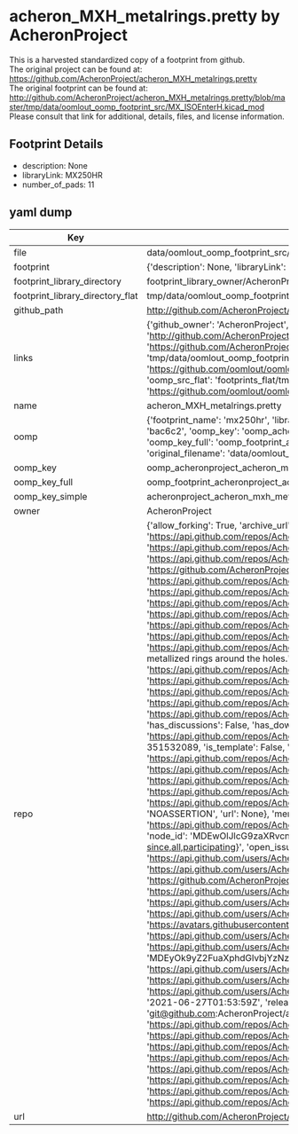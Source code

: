 # acheron_MXH_metalrings.pretty by AcheronProject  
This is a harvested standardized copy of a footprint from github.  
The original project can be found at:  
https://github.com/AcheronProject/acheron_MXH_metalrings.pretty  
The original footprint can be found at:
http://github.com/AcheronProject/acheron_MXH_metalrings.pretty/blob/master/tmp/data/oomlout_oomp_footprint_src/MX_ISOEnterH.kicad_mod
Please consult that link for additional, details, files, and license information.  
## Footprint Details
* description: None  
* libraryLink: MX250HR  
* number_of_pads: 11  
## yaml dump  
| Key | Value |  
| --- | --- |  
| file | data/oomlout_oomp_footprint_src/acheron_MXH_metalrings.pretty/MX250HR.kicad_mod |  
| footprint | {'description': None, 'libraryLink': 'MX250HR', 'number_of_pads': 11} |  
| footprint_library_directory | footprint_library_owner/AcheronProject_acheron_MXH_metalrings.pretty |  
| footprint_library_directory_flat | tmp/data/oomlout_oomp_footprint_src/footprints_flat/acheronproject_acheron_mxh_metalrings_mx250hr/working |  
| github_path | http://github.com/AcheronProject/acheron_MXH_metalrings.pretty/blob/master/tmp/data/oomlout_oomp_footprint_src/MX250HR.kicad_mod |  
| links | {'github_owner': 'AcheronProject', 'github_repo_name': 'acheron_MXH_metalrings.pretty', 'github_src': 'http://github.com/AcheronProject/acheron_MXH_metalrings.pretty/blob/master/tmp/data/oomlout_oomp_footprint_src/MX_ISOEnterH.kicad_mod', 'github_src_repo': 'https://github.com/AcheronProject/acheron_MXH_metalrings.pretty', 'oomp_bot': 'tmp/data/oomlout_oomp_footprint_src/footprints/acheronproject_acheron_mxh_metalrings_mx250hr/working', 'oomp_bot_github': 'https://github.com/oomlout/oomlout_oomp_footprint_bot/tree/main/tmp/data/oomlout_oomp_footprint_src/footprints/acheronproject_acheron_mxh_metalrings_mx250hr/working', 'oomp_src_flat': 'footprints_flat/tmp/data/oomlout_oomp_footprint_src/footprints_flat/acheronproject_acheron_mxh_metalrings_mx250hr/working', 'oomp_src_flat_github': 'https://github.com/oomlout/oomlout_oomp_footprint_src/tree/main/tmp/data/oomlout_oomp_footprint_src/footprints_flat/acheronproject_acheron_mxh_metalrings_mx250hr/working'} |  
| name | acheron_MXH_metalrings.pretty |  
| oomp | {'footprint_name': 'mx250hr', 'library_name': 'acheron_mxh_metalrings', 'md5': 'bac6c227a74f24ca7e67797a0b3d06c7', 'md5_10': 'bac6c227a7', 'md5_5': 'bac6c', 'md5_6': 'bac6c2', 'oomp_key': 'oomp_acheronproject_acheron_mxh_metalrings_mx250hr', 'oomp_key_extra': 'oomp_footprint_acheronproject_acheron_mxh_metalrings_mx250hr', 'oomp_key_full': 'oomp_footprint_acheronproject_acheron_mxh_metalrings_mx250hr_bac6c2', 'oomp_key_simple': 'acheronproject_acheron_mxh_metalrings_mx250hr', 'original_filename': 'data/oomlout_oomp_footprint_src/acheron_MXH_metalrings.pretty/MX250HR.kicad_mod', 'owner_name': 'acheronproject'} |  
| oomp_key | oomp_acheronproject_acheron_mxh_metalrings_mx250hr |  
| oomp_key_full | oomp_footprint_acheronproject_acheron_mxh_metalrings_mx250hr |  
| oomp_key_simple | acheronproject_acheron_mxh_metalrings_mx250hr |  
| owner | AcheronProject |  
| repo | {'allow_forking': True, 'archive_url': 'https://api.github.com/repos/AcheronProject/acheron_MXH_metalrings.pretty/{archive_format}{/ref}', 'archived': False, 'assignees_url': 'https://api.github.com/repos/AcheronProject/acheron_MXH_metalrings.pretty/assignees{/user}', 'blobs_url': 'https://api.github.com/repos/AcheronProject/acheron_MXH_metalrings.pretty/git/blobs{/sha}', 'branches_url': 'https://api.github.com/repos/AcheronProject/acheron_MXH_metalrings.pretty/branches{/branch}', 'clone_url': 'https://github.com/AcheronProject/acheron_MXH_metalrings.pretty.git', 'collaborators_url': 'https://api.github.com/repos/AcheronProject/acheron_MXH_metalrings.pretty/collaborators{/collaborator}', 'comments_url': 'https://api.github.com/repos/AcheronProject/acheron_MXH_metalrings.pretty/comments{/number}', 'commits_url': 'https://api.github.com/repos/AcheronProject/acheron_MXH_metalrings.pretty/commits{/sha}', 'compare_url': 'https://api.github.com/repos/AcheronProject/acheron_MXH_metalrings.pretty/compare/{base}...{head}', 'contents_url': 'https://api.github.com/repos/AcheronProject/acheron_MXH_metalrings.pretty/contents/{+path}', 'contributors_url': 'https://api.github.com/repos/AcheronProject/acheron_MXH_metalrings.pretty/contributors', 'created_at': '2021-03-25T18:09:56Z', 'default_branch': 'master', 'deployments_url': 'https://api.github.com/repos/AcheronProject/acheron_MXH_metalrings.pretty/deployments', 'description': "AcheronProject's KiCad footprint library for hotswap MX sockets using metallized rings around the holes.", 'disabled': False, 'downloads_url': 'https://api.github.com/repos/AcheronProject/acheron_MXH_metalrings.pretty/downloads', 'events_url': 'https://api.github.com/repos/AcheronProject/acheron_MXH_metalrings.pretty/events', 'fork': False, 'forks': 0, 'forks_count': 0, 'forks_url': 'https://api.github.com/repos/AcheronProject/acheron_MXH_metalrings.pretty/forks', 'full_name': 'AcheronProject/acheron_MXH_metalrings.pretty', 'git_commits_url': 'https://api.github.com/repos/AcheronProject/acheron_MXH_metalrings.pretty/git/commits{/sha}', 'git_refs_url': 'https://api.github.com/repos/AcheronProject/acheron_MXH_metalrings.pretty/git/refs{/sha}', 'git_tags_url': 'https://api.github.com/repos/AcheronProject/acheron_MXH_metalrings.pretty/git/tags{/sha}', 'git_url': 'git://github.com/AcheronProject/acheron_MXH_metalrings.pretty.git', 'has_discussions': False, 'has_downloads': True, 'has_issues': True, 'has_pages': False, 'has_projects': True, 'has_wiki': True, 'homepage': None, 'hooks_url': 'https://api.github.com/repos/AcheronProject/acheron_MXH_metalrings.pretty/hooks', 'html_url': 'https://github.com/AcheronProject/acheron_MXH_metalrings.pretty', 'id': 351532089, 'is_template': False, 'issue_comment_url': 'https://api.github.com/repos/AcheronProject/acheron_MXH_metalrings.pretty/issues/comments{/number}', 'issue_events_url': 'https://api.github.com/repos/AcheronProject/acheron_MXH_metalrings.pretty/issues/events{/number}', 'issues_url': 'https://api.github.com/repos/AcheronProject/acheron_MXH_metalrings.pretty/issues{/number}', 'keys_url': 'https://api.github.com/repos/AcheronProject/acheron_MXH_metalrings.pretty/keys{/key_id}', 'labels_url': 'https://api.github.com/repos/AcheronProject/acheron_MXH_metalrings.pretty/labels{/name}', 'language': None, 'languages_url': 'https://api.github.com/repos/AcheronProject/acheron_MXH_metalrings.pretty/languages', 'license': {'key': 'other', 'name': 'Other', 'node_id': 'MDc6TGljZW5zZTA=', 'spdx_id': 'NOASSERTION', 'url': None}, 'merges_url': 'https://api.github.com/repos/AcheronProject/acheron_MXH_metalrings.pretty/merges', 'milestones_url': 'https://api.github.com/repos/AcheronProject/acheron_MXH_metalrings.pretty/milestones{/number}', 'mirror_url': None, 'name': 'acheron_MXH_metalrings.pretty', 'network_count': 0, 'node_id': 'MDEwOlJlcG9zaXRvcnkzNTE1MzIwODk=', 'notifications_url': 'https://api.github.com/repos/AcheronProject/acheron_MXH_metalrings.pretty/notifications{?since,all,participating}', 'open_issues': 0, 'open_issues_count': 0, 'organization': {'avatar_url': 'https://avatars.githubusercontent.com/u/63755935?v=4', 'events_url': 'https://api.github.com/users/AcheronProject/events{/privacy}', 'followers_url': 'https://api.github.com/users/AcheronProject/followers', 'following_url': 'https://api.github.com/users/AcheronProject/following{/other_user}', 'gists_url': 'https://api.github.com/users/AcheronProject/gists{/gist_id}', 'gravatar_id': '', 'html_url': 'https://github.com/AcheronProject', 'id': 63755935, 'login': 'AcheronProject', 'node_id': 'MDEyOk9yZ2FuaXphdGlvbjYzNzU1OTM1', 'organizations_url': 'https://api.github.com/users/AcheronProject/orgs', 'received_events_url': 'https://api.github.com/users/AcheronProject/received_events', 'repos_url': 'https://api.github.com/users/AcheronProject/repos', 'site_admin': False, 'starred_url': 'https://api.github.com/users/AcheronProject/starred{/owner}{/repo}', 'subscriptions_url': 'https://api.github.com/users/AcheronProject/subscriptions', 'type': 'Organization', 'url': 'https://api.github.com/users/AcheronProject'}, 'owner': {'avatar_url': 'https://avatars.githubusercontent.com/u/63755935?v=4', 'events_url': 'https://api.github.com/users/AcheronProject/events{/privacy}', 'followers_url': 'https://api.github.com/users/AcheronProject/followers', 'following_url': 'https://api.github.com/users/AcheronProject/following{/other_user}', 'gists_url': 'https://api.github.com/users/AcheronProject/gists{/gist_id}', 'gravatar_id': '', 'html_url': 'https://github.com/AcheronProject', 'id': 63755935, 'login': 'AcheronProject', 'node_id': 'MDEyOk9yZ2FuaXphdGlvbjYzNzU1OTM1', 'organizations_url': 'https://api.github.com/users/AcheronProject/orgs', 'received_events_url': 'https://api.github.com/users/AcheronProject/received_events', 'repos_url': 'https://api.github.com/users/AcheronProject/repos', 'site_admin': False, 'starred_url': 'https://api.github.com/users/AcheronProject/starred{/owner}{/repo}', 'subscriptions_url': 'https://api.github.com/users/AcheronProject/subscriptions', 'type': 'Organization', 'url': 'https://api.github.com/users/AcheronProject'}, 'private': False, 'pulls_url': 'https://api.github.com/repos/AcheronProject/acheron_MXH_metalrings.pretty/pulls{/number}', 'pushed_at': '2021-06-27T01:53:59Z', 'releases_url': 'https://api.github.com/repos/AcheronProject/acheron_MXH_metalrings.pretty/releases{/id}', 'size': 141, 'ssh_url': 'git@github.com:AcheronProject/acheron_MXH_metalrings.pretty.git', 'stargazers_count': 0, 'stargazers_url': 'https://api.github.com/repos/AcheronProject/acheron_MXH_metalrings.pretty/stargazers', 'statuses_url': 'https://api.github.com/repos/AcheronProject/acheron_MXH_metalrings.pretty/statuses/{sha}', 'subscribers_count': 1, 'subscribers_url': 'https://api.github.com/repos/AcheronProject/acheron_MXH_metalrings.pretty/subscribers', 'subscription_url': 'https://api.github.com/repos/AcheronProject/acheron_MXH_metalrings.pretty/subscription', 'svn_url': 'https://github.com/AcheronProject/acheron_MXH_metalrings.pretty', 'tags_url': 'https://api.github.com/repos/AcheronProject/acheron_MXH_metalrings.pretty/tags', 'teams_url': 'https://api.github.com/repos/AcheronProject/acheron_MXH_metalrings.pretty/teams', 'temp_clone_token': None, 'topics': [], 'trees_url': 'https://api.github.com/repos/AcheronProject/acheron_MXH_metalrings.pretty/git/trees{/sha}', 'updated_at': '2021-06-27T01:54:02Z', 'url': 'https://api.github.com/repos/AcheronProject/acheron_MXH_metalrings.pretty', 'visibility': 'public', 'watchers': 0, 'watchers_count': 0, 'web_commit_signoff_required': False} |  
| url | http://github.com/AcheronProject/acheron_MXH_metalrings.pretty |  

